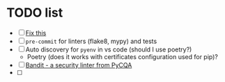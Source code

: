 # TODO list

- [ ] [Fix this](https://stackoverflow.com/questions/66598254/mypy-doesnt-raise-type-mismatches-between-different-files)
- [ ] `pre-commit` for linters (flake8, mypy) and tests
- [ ] Auto discovery for `pyenv` in vs code (should I use poetry?)
    - Poetry (does it works with certificates configuration used for pip)?
- [ ] [Bandit - a security linter from PyCQA](https://pypi.org/project/bandit/)
- [ ]
